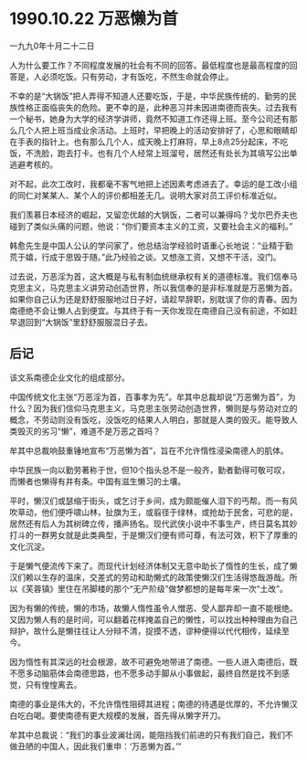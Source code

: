 # 1990.10.22 万恶懒为首

一九九0年十月二十二日  
  
 人为什么要工作？不同程度发展的社会有不同的回答。最低程度也是最高程度的回答是，人必须吃饭。只有劳动，才有饭吃，不然生命就会停止。  
  
 不幸的是“大锅饭”把人弄得不知道人还要吃饭，于是，中华民族传统的、勤劳的民族性格正面临丧失的危险。更不幸的是，此种恶习并未因进南德而丧失。过去我有一个秘书，她身为大学的经济学讲师，竟然不知道工作还得上班。至今公司还有那么几个人把上班当成业余活动。上班时，早把晚上的活动安排好了，心思和眼睛却在手表的指针上。也有那么几个人，成天晚上打麻将，早上8点25分起床，不吃饭，不洗脸，跑去打卡。也有几个人经常上班溜号，居然还有处长为其填写公出单逃避考核的。  
  
 对不起，此次工改时，我都毫不客气地把上述因素考虑进去了。幸运的是工改小组的同仁对某某人、某个人的评价都相差无几。说明大家对员工评价标准近似。  
  
 我们羡慕日本经济的崛起，又留恋优越的大锅饭，二者可以兼得吗？戈尔巴乔夫也碰到了类似头痛的问题，他说：“你们要资本主义的工资，又要社会主义的福利。”  
  
 韩愈先生是中国人公认的学问家了，他总结治学经验时语重心长地说：“业精于勤荒于嬉，行成于思毁于随。”此乃经验之谈。又想涨工资，又想不干活，没门。  
  
 过去说，万恶淫为首，这大概是与私有制血统继承权有关的道德标准。我们信奉马克思主义，马克思主义讲劳动创造世界，所以我信奉的是非标准就是万恶懒为首。如果你自己认为还是舒舒服服地过日子好，请趁早辞职，别耽误了你的青春。因为南德绝不会让懒人占到便宜。与其终于有一天你发现在南德自己没有前途，不如赶早退回到“大锅饭”里舒舒服服混日子去。

## **后记**

该文系南德企业文化的组成部分。  
  
 中国传统文化主张“万恶淫为首，百事孝为先”。牟其中总裁却说“万恶懒为首”，为什么？因为我们信仰马克思主义，马克思主张劳动创造世界，懒则是与劳动对立的概念，不劳动则没有饭吃，没饭吃的结果人人明白，那就是人类的毁灭。能导致人类毁灭的劣习“懒”，难道不是万恶之首吗？  
  
 牟其中总裁响鼓重锤地宣布“万恶懒为首”，旨在不允许惰性浸染南德人的肌体。  
  
 中华民族一向以勤劳著称于世，但10个指头总不是一般齐，勤者勤得可敬可叹，而懒者也懒得有井有条。中国有滋生懒习的土壤。  
  
 平时，懒汉们或瑟缩于街头，或乞讨于乡间，成为颇能催人泪下的丐帮。而一有风吹草动，他们便呼啸山林，扯旗为王，或翦径于绿林，或抢劫于民舍，可悲的是，居然还有后人为其树碑立传，播声扬名。现代武侠小说中不事生产，终日莫名其妙打斗的一群男女就是此类典型，于是懒汉们便有师可尊，有法可效，积下了厚重的文化沉淀。  
  
 于是懒气便流传下来了。而现代计划经济体制又无意中助长了惰性的生长，成了懒汉们赖以生存的温床，交差式的劳动和助懒式的政策使懒汉们生活得悠哉游哉。所以《芙蓉镇》里住在吊脚楼的那个“无产阶级”做梦都想的是每年来一次“土改”。  
  
 因为有懒的传统，懒的市场，故懒人惰性虽令人憎恶、受人鄙弃却一直不能根绝。又因为懒人有的是时间，可以翻着花样掩盖自己的懒性，可以找出种种理由为自己辩护，故什么是懒往往让人分辩不清，捉摸不透，谬种便得以代代相传，延续至今。  
  
 因为惰性有其深远的社会根源，故不可避免地带进了南德。一些人进入南德后，既不愿多动脑筋体会南德思路，也不愿多动手脚从小事做起，最终自然是找不到感觉，只有惶惶离去。  
  
 南德的事业是伟大的，不允许惰性阻碍其进程；南德的待遇是优厚的，不允许懒汉白吃白喝。要使南德有更大规模的发展，首先得从懒字开刀。  
  
 牟其中总裁说：“我们的事业波澜壮阔，能阻挡我们前进的只有我们自己，我们不做丑陋的中国人，因此我们重申：‘万恶懒为首。’”  



